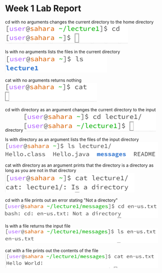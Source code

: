 # Week 1 Lab Report
cd with no arguments changes the current directory to the home directory
![Image](cd_alone.png)

ls with no arguments lists the files in the current directory
![Image](ls_alone.png)

cat with no arguments returns nothing
![Image](cat_alone.png)

cd with directory as an argument changes the current directory to the input directory
![Image](cd_directory.png)

ls with directory as an argument lists the files of the input directory
![Image](ls_directory.png)

cat with directory as an argument prints that the directory is a directory as long as you are not in that directory
![Image](cat_directory.png)

cd with a file prints out an error stating "Not a directory"
![Image](cd_file.png)

ls with a file returns the input file
![Image](ls_file.png)

cat with a file prints out the contents of the file
![Image](cat_file.png)
